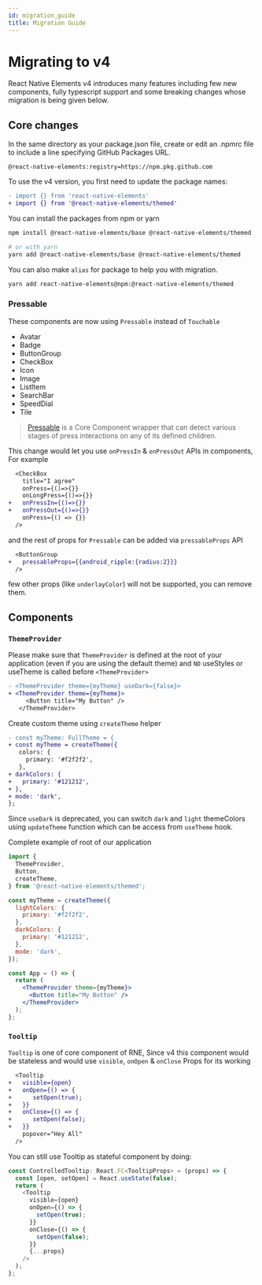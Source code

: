 ```yaml
---
id: migration_guide
title: Migration Guide
---
```


# Migrating to v4

React Native Elements v4 introduces many features including few new components, fully typescript support and some breaking changes whose migration is being given below.

## Core changes

In the same directory as your package.json file, create or edit an .npmrc file to include a line specifying GitHub Packages URL.

```text
@react-native-elements:registry=https://npm.pkg.github.com
```

To use the v4 version, you first need to update the package names:

```diff
- import {} from 'react-native-elements'
+ import {} from '@react-native-elements/themed'
```

You can install the packages from npm or yarn

```bash
npm install @react-native-elements/base @react-native-elements/themed

# or with yarn
yarn add @react-native-elements/base @react-native-elements/themed
```

You can also make `alias` for package to help you with migration.

```bash
yarn add react-native-elements@npm:@react-native-elements/themed
```

### Pressable

These components are now using `Pressable` instead of `Touchable`

- Avatar
- Badge
- ButtonGroup
- CheckBox
- Icon
- Image
- ListItem
- SearchBar
- SpeedDial
- Tile

> [Pressable](https://reactnative.dev/docs/pressable) is a Core Component wrapper that can detect various stages of press interactions on any of its defined children.

This change would let you use `onPressIn` & `onPressOut` APIs in components, For example

```diff
  <CheckBox
    title="I agree"
    onPress={()=>{}}
    onLongPress={()=>{}}
+   onPressIn={()=>{}}
+   onPressOut={()=>{}}
    onPress={() => {}}
  />
```

and the rest of props for `Pressable` can be added via `pressableProps` API

```diff
  <ButtonGroup
+   pressableProps={{android_ripple:{radius:2}}}
  />
```

few other props (like `underlayColor`) will not be supported, you can remove them.

## Components

### `ThemeProvider`

Please make sure that `ThemeProvider` is defined at the root of your application (even if you are using the default theme) and `NO` useStyles or useTheme is called before `<ThemeProvider>`

```diff
- <ThemeProvider theme={myTheme} useDark={false}>
+ <ThemeProvider theme={myTheme}>
     <Button title="My Button" />
   </ThemeProvider>
```

Create custom theme using `createTheme` helper

```diff
- const myTheme: FullTheme = {
+ const myTheme = createTheme({
   colors: {
     primary: '#f2f2f2',
   },
+ darkColors: {
+   primary: '#121212',
+ },
+ mode: 'dark',
};
```

Since `useDark` is deprecated, you can switch `dark` and `light` themeColors using `updateTheme` function which can be access from `useTheme` hook.

Complete example of root of our application

```jsx title='App.tsx'
import {
  ThemeProvider,
  Button,
  createTheme,
} from '@react-native-elements/themed';

const myTheme = createTheme({
  lightColors: {
    primary: '#f2f2f2',
  },
  darkColors: {
    primary: '#121212',
  },
  mode: 'dark',
});

const App = () => {
  return (
    <ThemeProvider theme={myTheme}>
      <Button title="My Button" />
    </ThemeProvider>
  );
};
```

### `Tooltip`

`Tooltip` is one of core component of RNE, Since v4 this component would be stateless and would use `visible`, `onOpen` & `onClose` Props for its working

```diff
  <Tooltip
+   visible={open}
+   onOpen={() => {
+      setOpen(true);
+   }}
+   onClose={() => {
+      setOpen(false);
+   }}
    popover="Hey All"
  />
```

You can still use Tooltip as stateful component by doing:

```js
const ControlledTooltip: React.FC<TooltipProps> = (props) => {
  const [open, setOpen] = React.useState(false);
  return (
    <Tooltip
      visible={open}
      onOpen={() => {
        setOpen(true);
      }}
      onClose={() => {
        setOpen(false);
      }}
      {...props}
    />
  );
};
```
